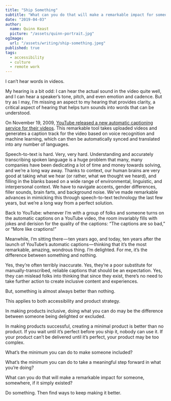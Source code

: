 ```yaml
---
title: "Ship Something"
subtitle: "What can you do that will make a remarkable impact for someone, somewhere, if it simply existed?"
date: "2019-04-03"
author:
  name: Quinn Keast
  picture: "/assets/quinn-portrait.jpg"
ogImage:
  url: "/assets/writing/ship-something.jpeg"
published: true
tags:
  - accessibility
  - culture
  - remote work
---
```


I can’t hear words in videos.

My hearing is a bit odd: I can hear the actual sound in the video quite well, and I can hear a speaker’s tone, pitch, and even emotion and cadence. But try as I may, I’m missing an aspect to my hearing that provides clarity, a critical aspect of hearing that helps turn sounds into words that can be understood.

On November 19, 2009, [YouTube released a new automatic captioning service for their videos](https://ai.googleblog.com/2009/12/automatic-captioning-in-youtube.html). This remarkable tool takes uploaded videos and generates a caption track for the video based on voice recognition and machine learning, which can then be automatically synced and translated into any number of languages.

Speech-to-text is hard. Very, very hard. Understanding and accurately transcribing spoken language is a huge problem that many, many companies have been dedicating a lot of time and money towards solving, and we’re a long way away. Thanks to context, our human brains are very good at taking what we hear (or rather, what we thought we heard), and filling in the blanks based on a wide range of environmental, linguistic, and interpersonal context. We have to navigate accents, gender differences, filler sounds, brain farts, and background noise. We’ve made remarkable advances in mimicking this through speech-to-text technology the last few years, but we’re a long way from a perfect solution.

Back to YouTube: whenever I’m with a group of folks and someone turns on the automatic captions on a YouTube video, the room invariably fills with jokes and derision for the quality of the captions: “The captions are so bad,” or “More like craptions!”

Meanwhile, I’m sitting there — ten years ago, and today, ten years after the launch of YouTube’s automatic captions — thinking that it’s the most remarkable, amazing, wondrous thing. I’m delighted. For me, it’s the difference between something and nothing.

Yes, they’re often terribly inaccurate. Yes, they’re a poor substitute for manually-transcribed, reliable captions that should be an expectation. Yes, they can mislead folks into thinking that since they exist, there’s no need to take further action to create inclusive content and experiences.

But, something is almost always better than nothing.

This applies to both accessibility and product strategy.

In making products inclusive, doing what you can do may be the difference between someone being delighted or excluded.

In making products successful, creating a minimal product is better than no product. If you wait until it’s perfect before you ship it, nobody can use it. If your product can’t be delivered until it’s perfect, your product may be too complex.

What’s the minimum you can do to make someone included?

What’s the minimum you can do to take a meaningful step forward in what you’re doing?

What can you do that will make a remarkable impact for someone, somewhere, if it simply existed?

Do something. Then find ways to keep making it better.
